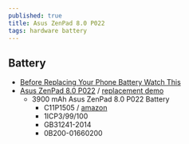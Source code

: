 ```yaml
---
published: true
title: Asus ZenPad 8.0 P022
tags: hardware battery
---
```

## Battery
- [ Before Replacing Your Phone Battery Watch This](https://www.youtube.com/watch?v=g41ivRm1ABk)
- [Asus ZenPad 8.0 P022](https://www.newpower99.com/Asus_ZenPad_8_0_P022_Battery_Replacement_Kit_p/asus-zenpad-8.0-p022.htm) / [replacement demo](https://www.youtube.com/embed/JeEUzJn45Og)
	- 3900 mAh Asus ZenPad 8.0 P022 Battery
    	- C11P1505 / [amazon](https://www.amazon.fr/gp/product/B081ZC4BVQ/ref=ppx_yo_dt_b_asin_title_o00_s00?ie=UTF8&psc=1)
        - 1ICP3/99/100
        - GB31241-2014
        - 0B200-01660200
